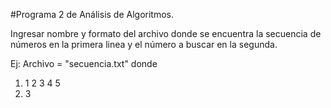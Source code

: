 #Programa 2 de Análisis de Algoritmos.

Ingresar nombre y formato del archivo donde se encuentra la secuencia de números 
en la primera linea y el número a buscar en la segunda.

Ej:
Archivo = "secuencia.txt"
donde 
1. 1 2 3 4 5 
2. 3 
